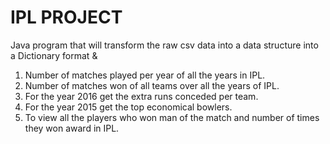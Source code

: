 # IPL PROJECT

Java program that will transform the raw csv data into a data structure into a Dictionary format &

1. Number of matches played per year of all the years in IPL.
2. Number of matches won of all teams over all the years of IPL.
3. For the year 2016 get the extra runs conceded per team.
4. For the year 2015 get the top economical bowlers.
5. To view all the players who won man of the match and number of times they won award in IPL.

